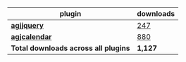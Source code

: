 plugin|downloads
------|----------
[**agjjquery**](https://www.npmjs.com/package/agjjquery)|[247](https://www.npmjs.com/package/agjjquery)
[**agjcalendar**](https://www.npmjs.com/package/agjcalendar)|[880](https://www.npmjs.com/package/agjcalendar)
**Total downloads across all plugins**|**1,127**
